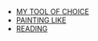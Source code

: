   - [MY TOOL OF CHOICE](https://www.youtube.com/watch?v=yjavTXRvZBE)
  - [PAINTING LIKE](https://www.takeninagawa.com/en/artists/3256/)
  - [READING](https://www.amazon.de/Akzeleration-IMD-Nick-Land/dp/388396350X) 
   
   
